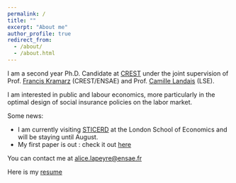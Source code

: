 ```yaml
---
permalink: /
title: ""
excerpt: "About me"
author_profile: true
redirect_from: 
  - /about/
  - /about.html
---
```


I am a second year Ph.D. Candidate at [CREST](https://crest.science) under the joint supervision of Prof. [Francis Kramarz](https://faculty.crest.fr/fkramarz/) (CREST/ENSAE) and Prof. [Camille Landais](https://econ.lse.ac.uk/staff/clandais/cgi-bin/index.php) (LSE). 

I am interested in public and labour economics, more particularly in the optimal design of social insurance policies on the labor market.

Some news:
- I am currently visiting [STICERD](https://sticerd.lse.ac.uk) at the London School of Economics and will be staying until August. 
- My first paper is out : check it out [here](https://www.aeaweb.org/articles?id=10.1257/jep.36.2.29)


You can contact me at [alice.lapeyre@ensae.fr](mailto:alice.lapeyre@ensae.fr)

<!--- Research fields: public and labor economics --->

Here is my [resume](https://github.com/alicelapeyre/alicelapeyre.github.io/raw/master/files/ALapeyre_CV.pdf)

<!--- References: 
- [Francis Kramarz](https://faculty.crest.fr/fkramarz/)(CREST/ENSAE)
- [Camille Landais](https://econ.lse.ac.uk/staff/clandais/cgi-bin/index.php) (LSE)
- [Roland Rathelot](http://rolandrathelot.com) (Warwick University) --->
